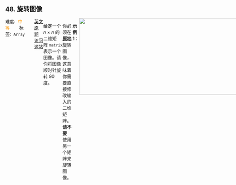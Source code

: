 <div style="font-size: 20px; margin-bottom: 15px; font-weight: bold;">48. 旋转图像</div>
<div style="display: flex; font-size: 14px; justify-content: space-between;"><div><span style="margin-right: 30px;">难度:&nbsp;&nbsp;<label style="color: rgb(255, 161, 25);">中等</label></span><span style="margin-right: 30px;">标签:&nbsp;&nbsp;<code>Array</code></span></div><div><span style="margin-right: 15px;"><a href="https://leetcode.com/problems/rotate-image/">英文原题</a></span><span><a href="https://leetcode-cn.com/problems/rotate-image/">访问源站</a></span></div>
<hr style="height: 1px; margin: 1em 0px;" />
<p>给定一个 <em>n </em>× <em>n</em> 的二维矩阵 <code>matrix</code> 表示一个图像。请你将图像顺时针旋转 90 度。</p>

<p>你必须在<strong><a href="https://baike.baidu.com/item/%E5%8E%9F%E5%9C%B0%E7%AE%97%E6%B3%95" target="_blank"> 原地</a></strong> 旋转图像，这意味着你需要直接修改输入的二维矩阵。<strong>请不要 </strong>使用另一个矩阵来旋转图像。</p>

<p> </p>

<p><strong>示例 1：</strong></p>
<img alt="" src="https://assets.leetcode.com/uploads/2020/08/28/mat1.jpg" style="width: 642px; height: 242px;" />
<pre>
<strong>输入：</strong>matrix = [[1,2,3],[4,5,6],[7,8,9]]
<strong>输出：</strong>[[7,4,1],[8,5,2],[9,6,3]]
</pre>

<p><strong>示例 2：</strong></p>
<img alt="" src="https://assets.leetcode.com/uploads/2020/08/28/mat2.jpg" style="width: 800px; height: 321px;" />
<pre>
<strong>输入：</strong>matrix = [[5,1,9,11],[2,4,8,10],[13,3,6,7],[15,14,12,16]]
<strong>输出：</strong>[[15,13,2,5],[14,3,4,1],[12,6,8,9],[16,7,10,11]]
</pre>

<p><strong>示例 3：</strong></p>

<pre>
<strong>输入：</strong>matrix = [[1]]
<strong>输出：</strong>[[1]]
</pre>

<p><strong>示例 4：</strong></p>

<pre>
<strong>输入：</strong>matrix = [[1,2],[3,4]]
<strong>输出：</strong>[[3,1],[4,2]]
</pre>

<p> </p>

<p><strong>提示：</strong></p>

<ul>
	<li><code>matrix.length == n</code></li>
	<li><code>matrix[i].length == n</code></li>
	<li><code>1 <= n <= 20</code></li>
	<li><code>-1000 <= matrix[i][j] <= 1000</code></li>
</ul>

<hr style="height: 1px; margin: 1em 0px;" />
<strong>第1次解答</strong>
```javascript
/**
 * @param {number[][]} matrix
 * @return {void} Do not return anything, modify matrix in-place instead.
 */
var rotate = function (matrix) {
  const matrixLength = matrix.length;
  const childLength = matrix[0].length;
  /*
        先上下翻转，再主对角线翻转即可
        [1, 2, 3]       [7, 8, 9]       [7, 4, 1]
        [4, 5, 6]  =>   [4, 5, 6]   =>  [8, 5, 2]
        [7, 8, 9]       [1, 2, 3]       [9, 6, 3]
    */

  for (let i = 0; i < matrixLength / 2; i++) {
    // [i, j] 与 [n - i - 1][j] 互换
    for (let j = 0; j < childLength; j++) {
      [matrix[i][j], matrix[matrixLength - i - 1][j]] = [
        matrix[matrixLength - i - 1][j],
        matrix[i][j],
      ];
    }
  }

  for (let i = 0; i < matrixLength; i++) {
    // [i, j] 与 [j, i]
    for (let j = 0; j < i; j++) {
      [matrix[i][j], matrix[j][i]] = [matrix[j][i], matrix[i][j]];
    }
  }
};
```